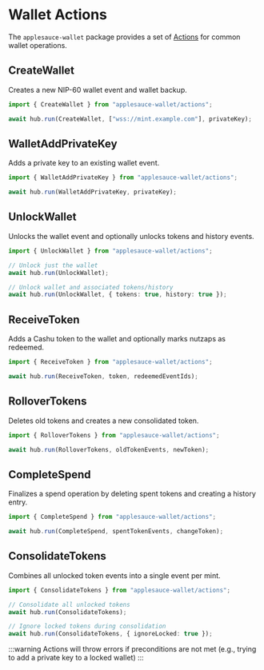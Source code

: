 # Wallet Actions

The `applesauce-wallet` package provides a set of [Actions](https://hzrd149.github.io/applesauce/typedoc/modules/applesauce_wallet.Actions.html) for common wallet operations.

## CreateWallet

Creates a new NIP-60 wallet event and wallet backup.

```typescript
import { CreateWallet } from "applesauce-wallet/actions";

await hub.run(CreateWallet, ["wss://mint.example.com"], privateKey);
```

## WalletAddPrivateKey

Adds a private key to an existing wallet event.

```typescript
import { WalletAddPrivateKey } from "applesauce-wallet/actions";

await hub.run(WalletAddPrivateKey, privateKey);
```

## UnlockWallet

Unlocks the wallet event and optionally unlocks tokens and history events.

```typescript
import { UnlockWallet } from "applesauce-wallet/actions";

// Unlock just the wallet
await hub.run(UnlockWallet);

// Unlock wallet and associated tokens/history
await hub.run(UnlockWallet, { tokens: true, history: true });
```

## ReceiveToken

Adds a Cashu token to the wallet and optionally marks nutzaps as redeemed.

```typescript
import { ReceiveToken } from "applesauce-wallet/actions";

await hub.run(ReceiveToken, token, redeemedEventIds);
```

## RolloverTokens

Deletes old tokens and creates a new consolidated token.

```typescript
import { RolloverTokens } from "applesauce-wallet/actions";

await hub.run(RolloverTokens, oldTokenEvents, newToken);
```

## CompleteSpend

Finalizes a spend operation by deleting spent tokens and creating a history entry.

```typescript
import { CompleteSpend } from "applesauce-wallet/actions";

await hub.run(CompleteSpend, spentTokenEvents, changeToken);
```

## ConsolidateTokens

Combines all unlocked token events into a single event per mint.

```typescript
import { ConsolidateTokens } from "applesauce-wallet/actions";

// Consolidate all unlocked tokens
await hub.run(ConsolidateTokens);

// Ignore locked tokens during consolidation
await hub.run(ConsolidateTokens, { ignoreLocked: true });
```

:::warning
Actions will throw errors if preconditions are not met (e.g., trying to add a private key to a locked wallet)
:::
